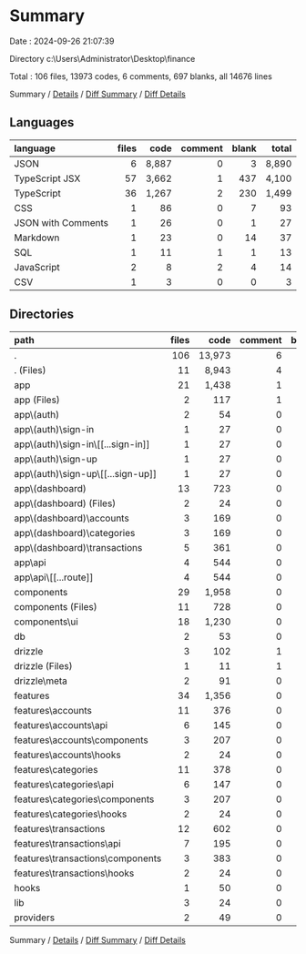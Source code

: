 # Summary

Date : 2024-09-26 21:07:39

Directory c:\\Users\\Administrator\\Desktop\\finance

Total : 106 files,  13973 codes, 6 comments, 697 blanks, all 14676 lines

Summary / [Details](details.md) / [Diff Summary](diff.md) / [Diff Details](diff-details.md)

## Languages
| language | files | code | comment | blank | total |
| :--- | ---: | ---: | ---: | ---: | ---: |
| JSON | 6 | 8,887 | 0 | 3 | 8,890 |
| TypeScript JSX | 57 | 3,662 | 1 | 437 | 4,100 |
| TypeScript | 36 | 1,267 | 2 | 230 | 1,499 |
| CSS | 1 | 86 | 0 | 7 | 93 |
| JSON with Comments | 1 | 26 | 0 | 1 | 27 |
| Markdown | 1 | 23 | 0 | 14 | 37 |
| SQL | 1 | 11 | 1 | 1 | 13 |
| JavaScript | 2 | 8 | 2 | 4 | 14 |
| CSV | 1 | 3 | 0 | 0 | 3 |

## Directories
| path | files | code | comment | blank | total |
| :--- | ---: | ---: | ---: | ---: | ---: |
| . | 106 | 13,973 | 6 | 697 | 14,676 |
| . (Files) | 11 | 8,943 | 4 | 32 | 8,979 |
| app | 21 | 1,438 | 1 | 181 | 1,620 |
| app (Files) | 2 | 117 | 1 | 12 | 130 |
| app\\(auth) | 2 | 54 | 0 | 6 | 60 |
| app\\(auth)\\sign-in | 1 | 27 | 0 | 3 | 30 |
| app\\(auth)\\sign-in\\[[...sign-in]] | 1 | 27 | 0 | 3 | 30 |
| app\\(auth)\\sign-up | 1 | 27 | 0 | 3 | 30 |
| app\\(auth)\\sign-up\\[[...sign-up]] | 1 | 27 | 0 | 3 | 30 |
| app\\(dashboard) | 13 | 723 | 0 | 76 | 799 |
| app\\(dashboard) (Files) | 2 | 24 | 0 | 5 | 29 |
| app\\(dashboard)\\accounts | 3 | 169 | 0 | 18 | 187 |
| app\\(dashboard)\\categories | 3 | 169 | 0 | 18 | 187 |
| app\\(dashboard)\\transactions | 5 | 361 | 0 | 35 | 396 |
| app\\api | 4 | 544 | 0 | 87 | 631 |
| app\\api\\[[...route]] | 4 | 544 | 0 | 87 | 631 |
| components | 29 | 1,958 | 0 | 248 | 2,206 |
| components (Files) | 11 | 728 | 0 | 75 | 803 |
| components\\ui | 18 | 1,230 | 0 | 173 | 1,403 |
| db | 2 | 53 | 0 | 6 | 59 |
| drizzle | 3 | 102 | 1 | 1 | 104 |
| drizzle (Files) | 1 | 11 | 1 | 1 | 13 |
| drizzle\\meta | 2 | 91 | 0 | 0 | 91 |
| features | 34 | 1,356 | 0 | 201 | 1,557 |
| features\\accounts | 11 | 376 | 0 | 62 | 438 |
| features\\accounts\\api | 6 | 145 | 0 | 32 | 177 |
| features\\accounts\\components | 3 | 207 | 0 | 24 | 231 |
| features\\accounts\\hooks | 2 | 24 | 0 | 6 | 30 |
| features\\categories | 11 | 378 | 0 | 62 | 440 |
| features\\categories\\api | 6 | 147 | 0 | 32 | 179 |
| features\\categories\\components | 3 | 207 | 0 | 24 | 231 |
| features\\categories\\hooks | 2 | 24 | 0 | 6 | 30 |
| features\\transactions | 12 | 602 | 0 | 77 | 679 |
| features\\transactions\\api | 7 | 195 | 0 | 38 | 233 |
| features\\transactions\\components | 3 | 383 | 0 | 33 | 416 |
| features\\transactions\\hooks | 2 | 24 | 0 | 6 | 30 |
| hooks | 1 | 50 | 0 | 8 | 58 |
| lib | 3 | 24 | 0 | 7 | 31 |
| providers | 2 | 49 | 0 | 13 | 62 |

Summary / [Details](details.md) / [Diff Summary](diff.md) / [Diff Details](diff-details.md)